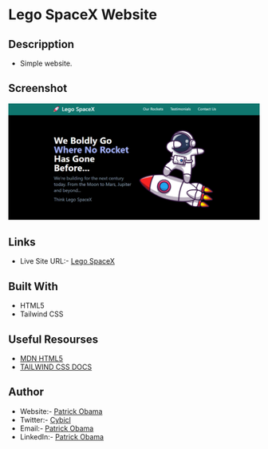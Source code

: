 # Lego SpaceX Website

## Descripption
- Simple website.

## Screenshot

![](./build/screen/screen.png)

## Links

- Live Site URL:- [Lego SpaceX](https://lego-space-x.onrender.com/)

## Built With

- HTML5
- Tailwind CSS

## Useful Resourses

- [MDN HTML5](https://developer.mozilla.org/en-US/docs/Web/HTML)
- [TAILWIND CSS DOCS](https://tailwindcss.com/docs/installation)

## Author

- Website:- [Patrick Obama](https://developer-assets.github.io/)
- Twitter:- [Cybicl](https://www.twitter.com/cybicl)
- Email:- [Patrick Obama](mailto:https://999patrickobama@gmail.com)
- LinkedIn:- [Patrick Obama](https://www.linkedin.com/in/patrick-obama-8269152bb/)